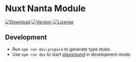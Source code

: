 # Nuxt Nanta Module
<p>     
     <a href="https://www.npmjs.com/package/@nanta/nuxt-nanta"><img src="https://badgen.net/npm/dm/@nanta/nuxt-nanta" alt="Download"></a>
     <a href="https://www.npmjs.com/package/@nanta/nuxt-nanta"><img src="https://badgen.net/npm/v/@nanta/nuxt-nanta" alt="Version"></a>
     <a href="https://www.npmjs.com/package/@nanta/nuxt-nanta"><img src="https://badgen.net/npm/license/@nanta/nuxt-nanta" alt="License"></a> 
</p>


## Development

- Run `npm run dev:prepare` to generate type stubs.
- Use `npm run dev` to start [playground](./playground) in development mode.
